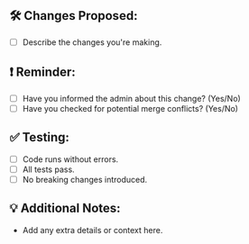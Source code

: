 ## 🛠️ Changes Proposed:
- [ ] Describe the changes you're making.

## ❗ Reminder:
- [ ] Have you informed the admin about this change? (Yes/No)
- [ ] Have you checked for potential merge conflicts? (Yes/No)

## ✅ Testing:
- [ ] Code runs without errors.
- [ ] All tests pass.
- [ ] No breaking changes introduced.

## 💡 Additional Notes:
- Add any extra details or context here.
